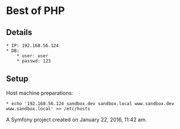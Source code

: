 Best of PHP
===========

Details
-------

    * IP: 192.168.56.124
    * DB:
        * user: user
        * passwd: 123

Setup
-----

Host machine preparations:
 
    * echo '192.168.56.124 sandbox.dev sandbox.local www.sandbox.dev www.sandbox.local' >> /etc/hosts

A Symfony project created on January 22, 2016, 11:42 am.
